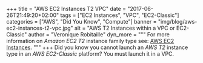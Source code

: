 +++
title = "AWS EC2 Instances T2 VPC"
date = "2017-06-26T21:49:20+02:00"
tags = ["EC2 Instances", "VPC", "EC2-Classic"]
categories = ["AWS", "Did You Know", "Compute"]
banner = "img/blog/aws-ec2-instances-t2-vpc.jpg"
alt = "AWS T2 Instances within a VPC or EC2-Classic"
author = "Veronique Robitaille"
dyn_more = """
For more information on <i>Amazon EC2 T2</i> instance family type see: <a href="http://docs.aws.amazon.com/AWSEC2/latest/UserGuide/t2-instances.html" target="_blank">AWS EC2 Instances</a>.
"""
+++
Did you know you cannot launch an <i>AWS T2</i> instance type in an <i>AWS EC2-Classic</i> platform?  You must launch it in a VPC.
